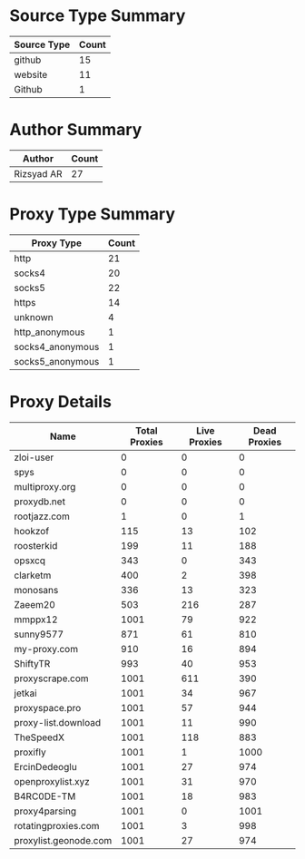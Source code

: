 # Source Type Summary

| Source Type | Count |
|-------------|-------|
| github | 15 |
| website | 11 |
| Github | 1 |


# Author Summary

| Author | Count |
|--------|-------|
| Rizsyad AR | 27 |


# Proxy Type Summary

| Proxy Type | Count |
|------------|-------|
| http | 21 |
| socks4 | 20 |
| socks5 | 22 |
| https | 14 |
| unknown | 4 |
| http_anonymous | 1 |
| socks4_anonymous | 1 |
| socks5_anonymous | 1 |


# Proxy Details

| Name | Total Proxies | Live Proxies | Dead Proxies |
|------|---------------|--------------|---------------|
| zloi-user | 0 | 0 | 0 |
| spys | 0 | 0 | 0 |
| multiproxy.org | 0 | 0 | 0 |
| proxydb.net | 0 | 0 | 0 |
| rootjazz.com | 1 | 0 | 1 |
| hookzof | 115 | 13 | 102 |
| roosterkid | 199 | 11 | 188 |
| opsxcq | 343 | 0 | 343 |
| clarketm | 400 | 2 | 398 |
| monosans | 336 | 13 | 323 |
| Zaeem20 | 503 | 216 | 287 |
| mmppx12 | 1001 | 79 | 922 |
| sunny9577 | 871 | 61 | 810 |
| my-proxy.com | 910 | 16 | 894 |
| ShiftyTR | 993 | 40 | 953 |
| proxyscrape.com | 1001 | 611 | 390 |
| jetkai | 1001 | 34 | 967 |
| proxyspace.pro | 1001 | 57 | 944 |
| proxy-list.download | 1001 | 11 | 990 |
| TheSpeedX | 1001 | 118 | 883 |
| proxifly | 1001 | 1 | 1000 |
| ErcinDedeoglu | 1001 | 27 | 974 |
| openproxylist.xyz | 1001 | 31 | 970 |
| B4RC0DE-TM | 1001 | 18 | 983 |
| proxy4parsing | 1001 | 0 | 1001 |
| rotatingproxies.com | 1001 | 3 | 998 |
| proxylist.geonode.com | 1001 | 27 | 974 |
